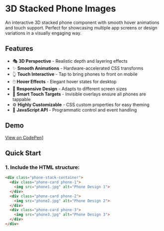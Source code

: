 # 3D Stacked Phone Images

An interactive 3D stacked phone component with smooth hover animations and touch support. Perfect for showcasing multiple app screens or design variations in a visually engaging way.

## Features

- 🎭 **3D Perspective** - Realistic depth and layering effects
- ✨ **Smooth Animations** - Hardware-accelerated CSS transforms
- 👆 **Touch Interactive** - Tap to bring phones to front on mobile
- 🖱️ **Hover Effects** - Elegant hover states for desktop
- 📱 **Responsive Design** - Adapts to different screen sizes
- 🎯 **Smart Touch Targets** - Invisible overlays ensure all phones are tappable
- ⚙️ **Highly Customizable** - CSS custom properties for easy theming
- 🔧 **JavaScript API** - Programmatic control and event handling

## Demo

[View on CodePen](https://codepen.io/Dane-OLeary/pen/gbamExj)]

## Quick Start

### 1. Include the HTML structure:

```html
<div class="phone-stack-container">
  <div class="phone-card phone-1">
    <img src="phone1.jpg" alt="Phone Design 1">
  </div>
  <div class="phone-card phone-2">
    <img src="phone2.jpg" alt="Phone Design 2">
  </div>
  <div class="phone-card phone-3">
    <img src="phone3.jpg" alt="Phone Design 3">
  </div>
</div>
